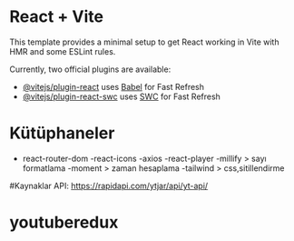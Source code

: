 # React + Vite

This template provides a minimal setup to get React working in Vite with HMR and some ESLint rules.

Currently, two official plugins are available:

- [@vitejs/plugin-react](https://github.com/vitejs/vite-plugin-react/blob/main/packages/plugin-react/README.md) uses [Babel](https://babeljs.io/) for Fast Refresh
- [@vitejs/plugin-react-swc](https://github.com/vitejs/vite-plugin-react-swc) uses [SWC](https://swc.rs/) for Fast Refresh

# Kütüphaneler

- react-router-dom
-react-icons
-axios
-react-player
-millify > sayı formatlama
-moment > zaman hesaplama
-tailwind > css,sitillendirme

#Kaynaklar
API: https://rapidapi.com/ytjar/api/yt-api/
# youtuberedux

